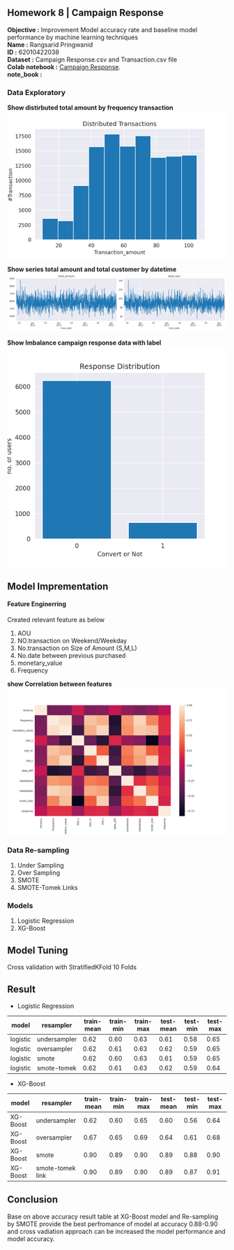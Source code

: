 ## Homework 8 | Campaign Response
**Objective :** Improvement Model accuracy rate and baseline model performance by machine learning techniques </br>
**Name :** Rangsarid Pringwanid  </br>
**ID :** 62010422038 </br>
**Dataset :**  Campaign Response.csv and Transaction.csv file </br> 
**Colab notebook :**   [Campaign Response](https://colab.research.google.com/drive/1Or1rr0r46I23JxAWh4N1eBPQoYzkoyLJ#scrollTo=PmAzfXwhHTgo). </br>
**note_book :** </br>

### Data Exploratory 
**Show distirbuted total amount by  frequency transaction** </br>
![Screenshot](Hw8_img/distributed1.png) 

**Show series total amount and total customer by  datetime** </br>
![Screenshot](Hw8_img/date_amount.png) 

**Show Imbalance campaign response data with label** </br>
![Screenshot](Hw8_img/Campaign_res.png) 

## Model Imprementation 
#### Feature Enginerring 
  Created relevant feature as below </br>
  1. AOU </br>
  2. NO.transaction on Weekend/Weekday </br>
  3. No.transaction on  Size of Amount (S,M,L) </br>
  4. No.date between previous purchased
  5. monetary_value
  6. Frequency

**show Correlation between features** 
![Screenshot](Hw8_img/heatmap.png) 


### Data Re-sampling 
  1. Under Sampling
  2. Over Sampling
  3. SMOTE
  4. SMOTE-Tomek Links

### Models
  1. Logistic Regression
  2. XG-Boost
## Model Tuning 
   Cross validation with StratifiedKFold 10 Folds
   

## Result    
- Logistic Regression  </br>

|  model  |	resampler   |	train-mean |	train-min |	train-max | test-mean |	test-min |	test-max |
| --- | --- | --- | --- | --- | --- | --- | --- | 
| logistic | undersampler |	 0.62    | 0.60       |  0.63      |  0.61    |	 0.58    |   0.65    |
| logistic	| oversampler	|      0.62	   | 	    0.61      |    0.63      |     0.62    |	  0.59      |    0.65     |
| logistic	| smote	      |      0.62  | 	 0.60    |    0.63   |   0.61    |		  0.59      |     0.65    |
| logistic	| smote-tomek	 |      0.62 	   | 	  0.61    |	  0.63    |    0.62  |	  0.59 |   0.64  |
  
- XG-Boost  </br>
  
|  model  |	resampler   |	train-mean |	train-min |	train-max | test-mean |	test-min |	test-max |
| --- | --- | --- | --- | --- | --- | --- | --- | 
| XG-Boost | undersampler |	 0.62    | 0.60       |  0.65      |  0.60    |	 0.56   |   0.64    |
| XG-Boost	| oversampler	|      0.67 	   | 	    0.65      |    0.69      |     0.64    |	  0.61      |    0.68     |
| XG-Boost	| smote	      |      0.90  | 	 0.89    |    0.90   |   0.89    |		  0.88      |     0.90    |
| XG-Boost	| smote-tomek link	 |      0.90	   | 	  0.89    |	  0.90    |    0.89  |	  0.87 |   0.91  |
  
## Conclusion 
  Base on  above accuracy result table at XG-Boost model and Re-sampling by SMOTE provide the best perfromance of model  at accuracy 0.88-0.90 
and cross vadiation approach can be increased the model performance and model accuracy.  

    


